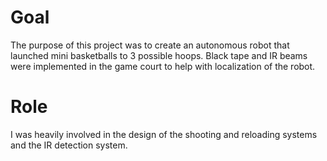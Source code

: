 # Goal
The purpose of this project was to create an autonomous robot that launched mini basketballs to 3 possible hoops. Black tape and IR beams were implemented in the game court to help with localization of the robot.

# Role
I was heavily involved in the design of the shooting and reloading systems and the IR detection system.

